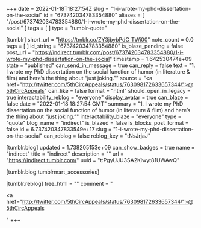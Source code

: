 +++
date = 2022-01-18T18:27:54Z
slug = "1-i-wrote-my-phd-dissertation-on-the-social"
id = "673742034783354880"
aliases = [ "/post/673742034783354880/1-i-wrote-my-phd-dissertation-on-the-social" ]
tags = [ ]
type = "tumblr-quote"

[tumblr]
short_url = "https://tmblr.co/ZY3jbybPdC_TWi00"
note_count = 0.0
tags = [ ]
id_string = "673742034783354880"
is_blaze_pending = false
post_url = "https://indirect.tumblr.com/post/673742034783354880/1-i-wrote-my-phd-dissertation-on-the-social"
timestamp = 1.642530474e+09
state = "published"
can_send_in_message = true
can_reply = false
text = "1. I wrote my PhD dissertation on the social function of humor (in literature &amp; film) and here&rsquo;s the thing about &ldquo;just joking.&rdquo;"
source = "<a href=\"http://twitter.com/5thCircAppeals/status/763098172633657344\">@5thCircAppeals</a>"
can_like = false
format = "html"
should_open_in_legacy = true
interactability_reblog = "everyone"
display_avatar = true
can_blaze = false
date = "2022-01-18 18:27:54 GMT"
summary = "1. I wrote my PhD dissertation on the social function of humor (in literature & film) and here’s the thing about “just joking.”"
interactability_blaze = "everyone"
type = "quote"
blog_name = "indirect"
is_blazed = false
is_blocks_post_format = false
id = 6.737420347833549e+17
slug = "1-i-wrote-my-phd-dissertation-on-the-social"
can_reblog = false
reblog_key = "tNsJrjaJ"

[tumblr.blog]
updated = 1.738205153e+09
can_show_badges = true
name = "indirect"
title = "indirect"
description = ""
url = "https://indirect.tumblr.com/"
uuid = "t:PgyUJU3SA2Klwyt81UWAwQ"

[tumblr.blog.tumblrmart_accessories]

[tumblr.reblog]
tree_html = ""
comment = "<p><a href=\"http://twitter.com/5thCircAppeals/status/763098172633657344\">@5thCircAppeals</a></p>"
+++
